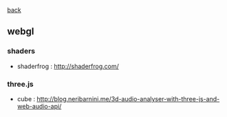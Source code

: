 [back](README.md)

## webgl

### shaders
- shaderfrog : http://shaderfrog.com/

### three.js
- cube : http://blog.neribarnini.me/3d-audio-analyser-with-three-js-and-web-audio-api/

